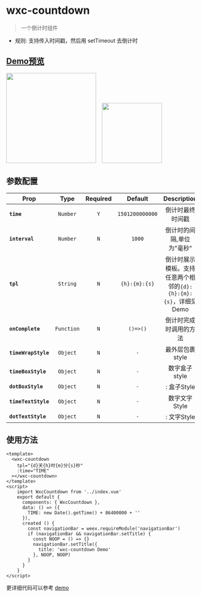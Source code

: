 # wxc-countdown

> 一个倒计时组件

- 规则: 支持传入时间戳，然后用 setTimeout 去倒计时

## [Demo预览](https://h5.m.taobao.com/trip/wxc-countdown/index.html?_wx_tpl=https%3A%2F%2Fh5.m.taobao.com%2Ftrip%2Fwxc-countdown%2Fdemo%2Findex.native-min.js)
<img src="https://gw.alipayobjects.com/zos/rmsportal/vKCrGoTgfBlPsFKtJNhk.gif" width="240"/>&nbsp;&nbsp;&nbsp;&nbsp;<img src="https://img.alicdn.com/tfs/TB1Kj1MSFXXXXbMXpXXXXXXXXXX-200-200.png" width="160"/>

## 参数配置

| Prop | Type | Required | Default | Description |
| ---- |:----:|:---:|:-------:| :----------:|
| **`time`** | `Number` | `Y` | `1501200000000` | 倒计时最终时间戳 |
| **`interval`** | `Number` | `N` | `1000` | 倒计时的间隔,单位为"毫秒" |
| **`tpl`** | `String` | `N` | `{h}:{m}:{s}` | 倒计时展示模板。支持任意两个相邻的`{d}:{h}:{m}:{s}`，详细见 Demo |
| **`onComplete`** | `Function` | `N` | `()=>()` | 倒计时完成时调用的方法 |
| **`timeWrapStyle`** | `Object` | `N` | `-` | 最外层包裹 style |
| **`timeBoxStyle`** | `Object` | `N` | `-` | 数字盒子 style |
| **`dotBoxStyle`** | `Object` | `N` | `-` | : 盒子Style |
| **`timeTextStyle`** | `Object` | `N` | `-` | 数字文字 Style |
| **`dotTextStyle`** | `Object` | `N` | `-` | : 文字Style |


## 使用方法

```vue
<template>
  <wxc-countdown
    tpl="{d}天{h}时{m}分{s}秒"
    :time="TIME"
  ></wxc-countdown>
</template>
<script>
    import WxcCountdown from '../index.vue'
    export default {
      components: { WxcCountdown },
      data: () => ({
        TIME: new Date().getTime() + 86400000 + ''
      }),
      created () {
        const navigationBar = weex.requireModule('navigationBar')
        if (navigationBar && navigationBar.setTitle) {
          const NOOP = () => {}
          navigationBar.setTitle({
            title: 'wxc-countdown Demo'
          }, NOOP, NOOP)
        }
      }
    }
</script>
```

更详细代码可以参考 [demo](https://github.com/alibaba/weex-ui/blob/master/example/countdown/index.vue)
